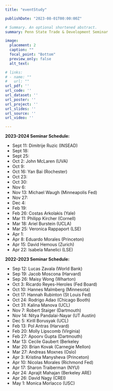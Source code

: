 ```yaml
---
title: "eventStudy"

publishDate: "2023-08-01T00:00:00Z"

# Summary. An optional shortened abstract.
summary: Penn State Trade & Development Seminar

image:
  placement: 2
  caption: ""
  focal_point: "Bottom"
  preview_only: false
  alt_text: 

# links:
# - name: ""
#   url: ""
url_pdf: ''
url_code: ''
url_dataset: ''
url_poster: ''
url_project: ''
url_slides: ''
url_source: ''
url_video: ''

---
```




**2023-2024 Seminar Schedule:**

- Sept 11:	Dimitrije Ruzic (INSEAD)
- Sept 18:	
- Sept 25:	
- Oct 2:	John McLaren (UVA)
- Oct 9:	
- Oct 16:	Yan Bai (Rochester)
- Oct 23:	
- Oct 30:	
- Nov 6:	
- Nov 13:	Michael Waugh (Minneapolis Fed)
- Nov 27:	
- Dec 4:	
- Feb 19:	
- Feb 26:	Costas Arkolakis (Yale)
- Mar 11:	Philipp Kircher (Cornell)
- Mar 18:	Ariel Burstein (UCLA)
- Mar 25:	Veronica Rappaport (LSE)
- Apr 1:	
- Apr 8:	Eduardo Morales (Princeton)
- Apr 15:	David Hemous (Zurich)
- Apr 22:	Isabela Manelici (LSE)


**2022-2023 Seminar Schedule:**

- Sep 12:	Lucas Zavala (World Bank)
- Sep 19:	Jacob Moscona (Harvard)
- Sep 26:	Maisy Wong (Wharton)
- Oct 3:	Ricardo Reyes-Heroles (Fed Board)
- Oct 10:	Hannes Malmberg (Minnesota)
- Oct 17:	Hannah Rubinton (St Louis Fed)
- Oct 24:	Rodrigo Adao (Chicago Booth)
- Oct 31:	Kalina Manova (UCL)
- Nov 7:	Robert Staiger (Dartmouth) 
- Nov 14:	Nitya Pandalai-Nayar (UT Austin)
- Dec 5:	Kirill Borusyak (UCL)
- Feb 13:	Pol Antras	(Harvard)
- Feb 20:	Molly Lipscomb	(Virginia)
- Feb 27:	Apoorv Gupta	(Dartmouth)
- Mar 13:	Cecile Gaubert (Berkeley
- Mar 20:	Brian Kovak	(Carnegie Mellon)
- Mar 27:	Andreas Moxnes	(Oslo)
- Apr 3:	Kristina Manysheva	(Princeton)
- Apr 10:	Nicolas Morales	(Richmond Fed)
- Apr 17:	Sharon Traiberman	(NYU)
- Apr 24:	Aprajit Mahajan	(Berkeley ARE)
- Apr 26:	David Nagy	(CREI)
- May 1:	Monica Morlacco	(USC)






